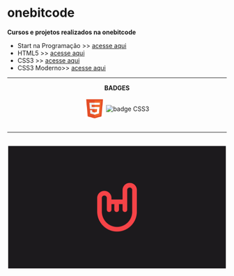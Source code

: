 # onebitcode
**Cursos e projetos realizados na onebitcode**



<ul>
  <li>Start na Programação >> <a href="./start-na-programacao">acesse aqui</a></li>
  <li>HTML5 >> <a href="./html5/">acesse aqui</a></li>
  <li>CSS3 >> <a href="./css3/">acesse aqui</a></li>
  <li>CSS3 Moderno>> <a href="./css3-moderno/">acesse aqui</a></li>
</ul>

<hr>
<div align="center"><strong>BADGES</strong></div>
<br>
<div align="center">
  <img align="center" alt="badge HTML5" height="45" src="https://raw.githubusercontent.com/devicons/devicon/master/icons/html5/html5-original.svg">
  <img align="center" alt="badge CSS3" height="45" src="https://cdn.jsdelivr.net/gh/devicons/devicon/icons/css3/css3-original.svg" />
</div>
<br>

<hr>
<br>

<div align="center">
  <img src="./images/bg-obc.jpg" width="500px">
</div>
